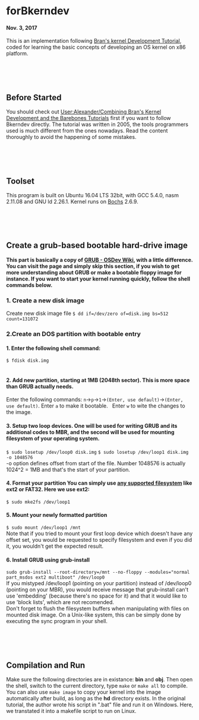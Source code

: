 # forBkerndev
#### Nov. 3, 2017

This is an implementation following [Bran's kernel Development Tutorial](http://www.osdever.net/bkerndev/Docs/title.htm), coded for learning the basic concepts of developing an OS kernel on x86 platform. </br></br></br></br></br>
## Before Started
You should check out [User:Alexander/Combining Bran's Kernel Development and the Barebones Tutorials](http://wiki.osdev.org/User:Alexander/Combining_Bran%27s_Kernel_Development_and_the_Barebones_Tutorials) first if you want to follow Bkerndev directly. The tutorial was written in 2005, the tools programmers used is much different from the ones nowadays. Read the content thoroughly to avoid the happening of some mistakes.</br></br></br></br></br>
## Toolset
This program is built on Ubuntu 16.04 LTS 32bit, with GCC 5.4.0, nasm 2.11.08 and GNU ld 2.26.1. Kernel runs on [Bochs](http://bochs.sourceforge.net/)  2.6.9.</br></br></br></br></br>
## Create a grub-based bootable hard-drive image
**This part is basically a copy of [GRUB - OSDev Wiki](http://wiki.osdev.org/GRUB), with a little difference. You can visit the page and simply skip this section, if you wish to get more understanding about GRUB or make a bootable floppy image for instance. If you want to start your kernel running quickly, follow the shell commands below.**

### 1. Create a new disk image
Create new disk image file
`$ dd if=/dev/zero of=disk.img bs=512 count=131072`  

### 2.Create an DOS partition with bootable entry
#### 1. Enter the following shell command:  
`$ fdisk disk.img`</br>  
#### 2. Add new partition, starting at 1MB (2048th sector). This is more space than GRUB actually needs.
Enter the following commands: `n`->`p`->`1`->`(Enter, use default)`->`(Enter, use default)`.
Enter `a` to make it bootable.  
Enter `w` to wite the changes to the image.</br>  
#### 3. Setup two loop devices. One will be used for writing GRUB and its additional codes to MBR, and the second will be used for mounting filesystem of your operating system.   
`$ sudo losetup /dev/loop0 disk.img`
`$ sudo losetup /dev/loop1 disk.img -o 1048576`  
-o option defines offset from start of the file. Number 1048576 is actually 1024^2 = 1MB and that's the start of your partition. </br>  
#### 4. Format your partition You can simply use [any supported filesystem](http://www.gnu.org/software/grub/manual/grub.html#Features) like ext2 or FAT32. Here we use ext2:  
 `$ sudo mke2fs /dev/loop1`</br>  
 #### 5. Mount your newly formatted partition 
 `$ sudo mount /dev/loop1 /mnt`  
 Note that if you tried to mount your first loop device which doesn't have any offset set, you would be requested to specify filesystem and even if you did it, you wouldn't get the expected result. </br>  
 #### 6. Install GRUB using grub-install  
 `sudo grub-install --root-directory=/mnt --no-floppy --modules="normal part_msdos ext2 multiboot" /dev/loop0`  
 If you mistyped /dev/loop1 (pointing on your partition) instead of /dev/loop0 (pointing on your MBR), you would receive message that grub-install can't use 'embedding' (because there's no space for it) and that it would like to use 'block lists', which are not recomended.  
 Don't forget to flush the filesystem buffers when manipulating with files on mounted disk image. On a Unix-like system, this can be simply done by executing the sync program in your shell. </br></br></br></br></br>
## Compilation and Run
Make sure the following directories are in existance: **bin** and **obj**. Then open the shell, switch to the current directory, type `make` or `make all` to compile. You can also use `make image` to copy your kernel into the image automatically after build, as long as the **hd**   directory exists.
In the original tutorial, the author wrote his script in ".bat" file and run it on Windows. Here, we transtated it into a makefile script to run on Linux.</br></br></br></br></br>
